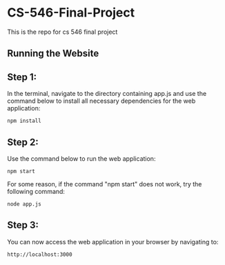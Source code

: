 # CS-546-Final-Project
This is the repo for cs 546 final project

## Running the Website

## Step 1:
In the terminal, navigate to the directory containing app.js and use the command below to install all necessary dependencies for the web application:
```
npm install
```

## Step 2:
Use the command below to run the web application:
```
npm start
```

For some reason, if the command "npm start" does not work, try the following command:
```
node app.js
```

## Step 3:
You can now access the web application in your browser by navigating to:
```
http://localhost:3000
```
